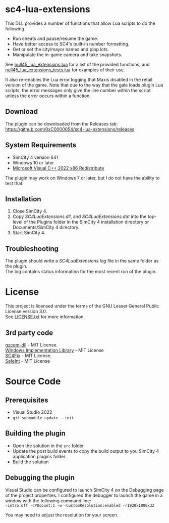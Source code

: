 # sc4-lua-extensions

This DLL provides a number of functions that allow Lua scripts to do the following.

* Run cheats and pause/resume the game.
* Have better access to SC4's built-in number formatting.
* Get or set the city/mayor names and plop lots.
* Manipulate the in-game camera and take snapshots.

See [null45_lua_extensions.lua](https://github.com/0xC0000054/sc4-lua-extensions/blob/main/dat/null45_lua_extensions.lua) for a list of the provided functions,
and [null45_lua_extensions_tests.lua](https://github.com/0xC0000054/sc4-lua-extensions/blob/main/dat/null45_lua_extensions_tests.lua) for examples of their use.

It also re-enables the Lua error logging that Maxis disabled in the retail version of the game.
Note that due to the way that the gale loads plugin Lua scripts, the error messages only give
the line number within the script unless the error occurs within a function.

## Download

The plugin can be downloaded from the Releases tab: https://github.com/0xC0000054/sc4-lua-extensions/releases

## System Requirements

* SimCity 4 version 641
* Windows 10 or later
* [Microsoft Visual C++ 2022 x86 Redistribute](https://aka.ms/vs/17/release/vc_redist.x86.exe)

The plugin may work on Windows 7 or later, but I do not have the ability to test that.

## Installation

1. Close SimCity 4.
2. Copy _SC4LuaExtensions.dll_, and _SC4LuaExtensions.dat_ into the top-level of the Plugins folder in the SimCity 4 installation directory or Documents/SimCity 4 directory.
3. Start SimCity 4.

## Troubleshooting

The plugin should write a _SC4LuaExtensions.log_ file in the same folder as the plugin.    
The log contains status information for the most recent run of the plugin.

# License

This project is licensed under the terms of the GNU Lesser General Public License version 3.0.    
See [LICENSE.txt](LICENSE.txt) for more information.

## 3rd party code

[gzcom-dll](https://github.com/nsgomez/gzcom-dll/tree/master) - MIT License.      
[Windows Implementation Library](https://github.com/microsoft/wil) - MIT License    
[SC4Fix](https://github.com/nsgomez/sc4fix) - MIT License.    
[SafeInt](https://github.com/dcleblanc/SafeInt) - MIT License   

# Source Code

## Prerequisites

* Visual Studio 2022
* `git submodule update --init`

## Building the plugin

* Open the solution in the `src` folder
* Update the post build events to copy the build output to you SimCity 4 application plugins folder.
* Build the solution

## Debugging the plugin

Visual Studio can be configured to launch SimCity 4 on the Debugging page of the project properties.
I configured the debugger to launch the game in a window with the following command line:    
`-intro:off -CPUcount:1 -w -CustomResolution:enabled -r1920x1080x32`

You may need to adjust the resolution for your screen.
